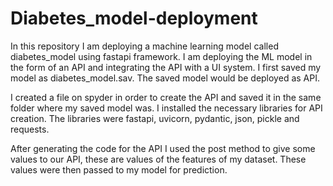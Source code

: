 # Diabetes_model-deployment
In this repository I am deploying a machine learning model called diabetes_model using fastapi framework.
I am deploying the ML model in the form of an API and integrating the API with a UI system.
I first saved my model as diabetes_model.sav. The saved model would be deployed as API.

I created a file on spyder in order to create the API and saved it in the same folder where my saved model was.
I installed the necessary libraries for API creation. The libraries were fastapi, uvicorn, pydantic, json, pickle and requests.

After generating the code for the API I used the post method to give some values to our API, these are values of the features of my dataset.
These values were then passed to my model for prediction.
